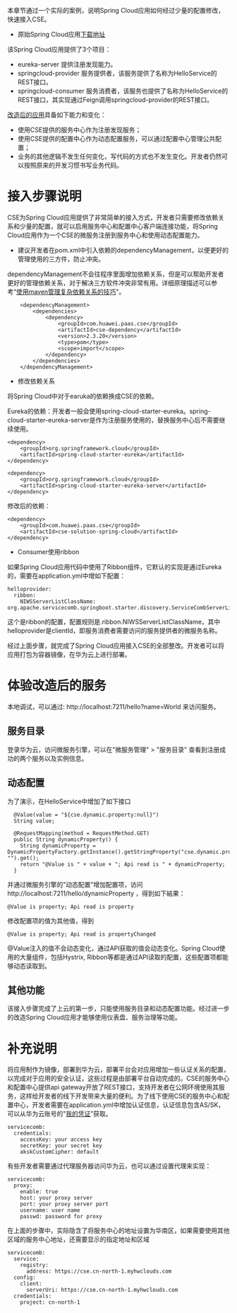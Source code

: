 本章节通过一个实际的案例，说明Spring Cloud应用如何经过少量的配置修改，快速接入CSE。

* 原始Spring Cloud应用[下载地址](https://github.com/huaweicse/cse-java-chassis-samples/tree/master/springcloud-sample)

该Spring Cloud应用提供了3个项目：

* eureka-server 提供注册发现能力。
* springcloud-provider 服务提供者，该服务提供了名称为HelloService的REST接口。
* springcloud-consumer 服务消费者，该服务也提供了名称为HelloService的REST接口，其实现通过Feign调用springcloud-provider的REST接口。

[改造后的应用](https://github.com/huaweicse/cse-java-chassis-samples/tree/master/springcloud-sample-cse-access)具备如下能力和变化：

* 使用CSE提供的服务中心作为注册发现服务；
* 使用CSE提供的配置中心作为动态配置服务，可以通过配置中心管理公共配置；
* 业务的其他逻辑不发生任何变化，写代码的方式也不发生变化。开发者仍然可以按照原来的开发习惯书写业务代码。

# 接入步骤说明

CSE为Spring Cloud应用提供了非常简单的接入方式，开发者只需要修改依赖关系和少量的配置，就可以启用服务中心和配置中心客户端连接功能，将Spring Cloud应用作为一个CSE的微服务注册到服务中心和使用动态配置能力。

* 建议开发者在pom.xml中引入依赖的dependencyManagement，以便更好的管理使用的三方件，防止冲突。

dependencyManagement不会往程序里面增加依赖关系，但是可以帮助开发者更好的管理依赖关系，对于解决三方软件冲突非常有用。详细原理描述可以参考“[使用maven管理复杂依赖关系的技巧](http://servicecomb.incubator.apache.org/cn/docs/maven_dependency_management/)"。

```
    <dependencyManagement>
        <dependencies>
            <dependency>
                <groupId>com.huawei.paas.cse</groupId>
                <artifactId>cse-dependency</artifactId>
                <version>2.3.20</version>
                <type>pom</type>
                <scope>import</scope>
            </dependency>
        </dependencies>
    </dependencyManagement>
```

* 修改依赖关系

将Spring Cloud中对于earuka的依赖换成CSE的依赖。

Eureka的依赖：开发者一般会使用spring-cloud-starter-eureka。spring-cloud-starter-eureka-server是作为注册服务使用的，替换服务中心后不需要继续使用。

```
<dependency>
    <groupId>org.springframework.cloud</groupId>
    <artifactId>spring-cloud-starter-eureka</artifactId>
</dependency>

<dependency>
    <groupId>org.springframework.cloud</groupId>
    <artifactId>spring-cloud-starter-eureka-server</artifactId>
</dependency>
```

修改后的依赖：

```
<dependency>
    <groupId>com.huawei.paas.cse</groupId>
    <artifactId>cse-solution-spring-cloud</artifactId>
</dependency>
```

* Consumer使用ribbon

如果Spring Cloud应用代码中使用了Ribbon组件，它默认的实现是通过Eureka的，需要在application.yml中增如下配置：

```
helloprovider:
  ribbon:
    NIWSServerListClassName: org.apache.servicecomb.springboot.starter.discovery.ServiceCombServerList
```

这个是ribbon的配置，配置规则是<clientId>.ribbon.NIWSServerListClassName，其中helloprovider是clientId，即服务消费者需要访问的服务提供者的微服务名称。

经过上面步骤，就完成了Spring Cloud应用接入CSE的全部整改。开发者可以将应用打包为容器镜像，在华为云上进行部署。

# 体验改造后的服务
本地调试，可以通过: http://localhost:7211/hello?name=World 来访问服务。

## 服务目录
登录华为云，访问微服务引擎，可以在"微服务管理" > "服务目录" 查看到注册成功的两个服务以及实例信息。

## 动态配置
为了演示，在HelloService中增加了如下接口
```
  @Value(value = "${cse.dynamic.property:null}")
  String value;

  @RequestMapping(method = RequestMethod.GET)
  public String dynamicProperty() {
    String dynamicProperty = DynamicPropertyFactory.getInstance().getStringProperty("cse.dynamic.property", "").get();
    return "@Value is " + value + "; Api read is " + dynamicProperty;
  }
```
并通过微服务引擎的"动态配置"增加配置项，访问 http://localhost:7211/hello/dynamicProperty ，得到如下結果：
```
@Value is property; Api read is property
```
修改配置项的值为其他值，得到
```
@Value is property; Api read is propertyChanged
```
@Value注入的值不会动态变化，通过API获取的值会动态变化。Spring Cloud使用的大量组件，包括Hystrix, Ribbon等都是通过API读取的配置，这些配置项都能够动态读取到。

## 其他功能
该接入步骤完成了上云的第一步，只能使用服务目录和动态配置功能。经过进一步的改造Spring Cloud应用才能够使用仪表盘、服务治理等功能。

# 补充说明

将应用制作为镜像，部署到华为云，部署平台会对应用增加一些认证关系的配置，以完成对于应用的安全认证，这些过程是由部署平台自动完成的。CSE的服务中心和配置中心提供api gateway开放了REST接口，支持开发者在公网环境使用其服务，这样给开发者的线下开发带来大量的便利。为了线下使用CSE的服务中心和配置中心，开发者需要在application.yml中增加认证信息，认证信息包含AS/SK，可以从华为云账号的"[我的凭证](https://support.huaweicloud.com/usermanual-iam/zh-cn_topic_0079477318.html)”获取。

```
servicecomb:
  credentials:
    accessKey: your access key
    secretKey: your secret key
    akskCustomCipher: default
```

有些开发者需要通过代理服务器访问华为云，也可以通过设置代理来实现：

```
servicecomb:
  proxy:
    enable: true
    host: your proxy server
    port: your proxy server port
    username: user name
    passwd: password for proxy 
```

在上面的步骤中，实际隐含了将服务中心的地址设置为华南区，如果需要使用其他区域的服务中心地址，还需要显示的指定地址和区域
```
servicecomb:
  service:
    registry:
      address: https://cse.cn-north-1.myhwclouds.com
  config:
    client:
      serverUri: https://cse.cn-north-1.myhwclouds.com
  credentials:
    project: cn-north-1
```


